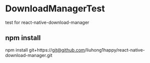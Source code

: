 # DownloadManagerTest

test for react-native-download-manager

## npm install

npm install git+https://git@github.com/liuhong1happy/react-native-download-manager.git
